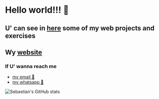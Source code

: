 # Hello world!!! 👋

## U' can see in [here](https://github.com/SGCifuentes?tab=repositories) some of my web projects and exercises

## Wy [website](https://www.sgcifuentes.com.co)

### If U' wanna reach me
 * [my email 📩](mailto:sebastiangc19.01@gmail.com?subject=Hello%20Sebastian!) 
 * [my whatsapp 📱](https://wa.me/573197291253?text=Hello%20Sebastian)

![Sebastian's GitHub stats](https://github-readme-stats.vercel.app/api?username=SGCifuentes&show_icons=true&theme=tokyonight)
